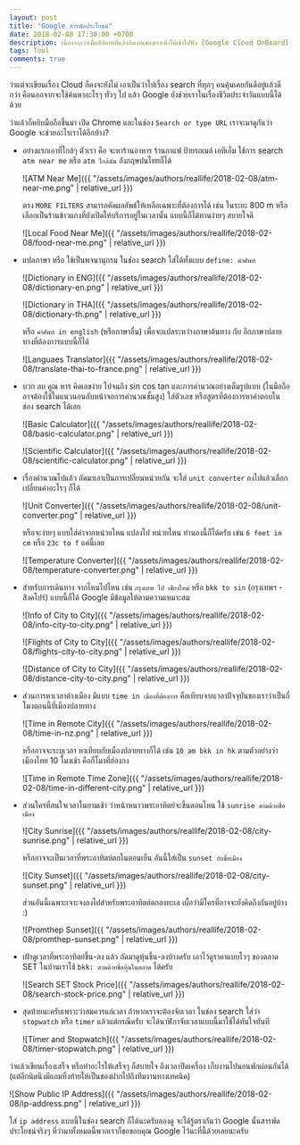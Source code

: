 ```yaml
---
layout: post
title: "Google สารพัดประโยชน์"
date: 2018-02-08 17:30:00 +0700
description: เนื่องจากว่าเมื่อสัปดาห์ที่แล้วทีมงานของเราเพิ่งได้เข้าไปฟัง [Google Cloud OnBoard](https://cloudplatformonline.com/2018-onboard-bkk.html) ที่จัดโดย Google มา วันนี้เลยตั้งใจขอเขียนอะไรเพื่อเป็นการขอบคุณ Google ที่พวกเราคุ้นเคยและรู้จักกันมานานสัก 1 เรื่องนะครับ
tags: Tool
comments: true
---
```

ว่าแต่จะเขียนเรื่อง Cloud ก็คงจะยังไม่ เอาเป็นว่าไปเรื่อง search ที่ทุกๆ คนคุ้นเคยกันดีอยู่แล้วดีกว่า คือนอกจากจะใช้ค้นหาอะไรๆ ทั่วๆ ไป แล้ว Google ยังช่วยเราในเรื่องชีวิตประจำวันแบบนี้ได้ด้วย

ว่าแล้วก็หยิบมือถือขึ้นมา เปิด Chrome และในช่อง `Search or type URL` เราจะมาดูกันว่า Google จะช่วยอะไรเราได้อีกบ้าง?

* อย่างแรกเอาที่ใกล้ๆ ตัวเรา คือ จะหาร้านอาหาร ร้านกาแฟ ป้ายรถเมล์ เอทีเอ็ม ใช้การ search `atm near me` หรือ `atm ใกล้ฉัน` อังกฤษปนไทยก็ได้

    ![ATM Near Me]({{ "/assets/images/authors/reallife/2018-02-08/atm-near-me.png" | relative_url }})

    ตรง `MORE FILTERS` สามารถคัดผลลัพธ์ให้เหลือเฉพาะที่ต้องการได้ เช่น ในระยะ 800 m หรือเลือกเป็นร้านข้าวแกงที่ยังเปิดให้บริการอยู่ในเวลานั้น แบบนี้ก็ได้ทานง่ายๆ สบายใจดี

    ![Local Food Near Me]({{ "/assets/images/authors/reallife/2018-02-08/food-near-me.png" | relative_url }})

* แปลภาษา หรือ ใช้เป็นพจนานุกรม ในช่อง search ใส่ได้ทั้งแบบ `define: คำศัพท์`

    ![Dictionary in ENG]({{ "/assets/images/authors/reallife/2018-02-08/dictionary-en.png" | relative_url }})

    ![Dictionary in THA]({{ "/assets/images/authors/reallife/2018-02-08/dictionary-th.png" | relative_url }})

    หรือ `คำศัพท์ in english` (หรือภาษาอื่น) เพื่อจะแปลระหว่างภาษาต้นทาง กับ อีกภาษาปลายทางที่ต้องการแบบนี้ก็ได้

    ![Languaes Translator]({{ "/assets/images/authors/reallife/2018-02-08/translate-thai-to-france.png" | relative_url }})

* บวก ลบ คูณ หาร คิดเลขง่าย ไปจนถึง sin cos tan และการคำนวณอย่างเต็มรูปแบบ (ในมือถืออาจต้องใช้ในแนวนอนกับหน้าจอการคำนวณชั้นสูง) ใส่ตัวเลข หรือสูตรที่ต้องการหาคำตอบในช่อง search ได้เลย

    ![Basic Calculator]({{ "/assets/images/authors/reallife/2018-02-08/basic-calculator.png" | relative_url }})

    ![Scientific Calculator]({{ "/assets/images/authors/reallife/2018-02-08/scientific-calculator.png" | relative_url }})

* เรื่องคำนวณไปแล้ว ถัดมาเอาเป็นการเปลี่ยนหน่วยกัน จะใส่ `unit converter` ลงไปแล้วเลือกเปลี่ยนค่าอะไรๆ ก็ได้

    ![Unit Converter]({{ "/assets/images/authors/reallife/2018-02-08/unit-converter.png" | relative_url }})

    หรือจะง่ายๆ แบบใส่ค่าจากหน่วยไหน แปลงไป หน่วยไหน ทำนองนี้ก็ได้ครับ เช่น `6 feet in cm` หรือ `23c to f` แค่นี้เลย

    ![Temperature Converter]({{ "/assets/images/authors/reallife/2018-02-08/temperature-converter.png" | relative_url }})

* สำหรับการเดินทาง จากไหนไปไหน เช่น `กรุงเทพ ไป เชียงใหม่` หรือ `bkk to sin` (กรุงเทพฯ - สิงคโปร์) แบบนี้ก็ได้ Google มีข้อมูลให้ตามความเหมาะสม

    ![Info of City to City]({{ "/assets/images/authors/reallife/2018-02-08/info-city-to-city.png" | relative_url }})

    ![Flights of City to City]({{ "/assets/images/authors/reallife/2018-02-08/flights-city-to-city.png" | relative_url }})

    ![Distance of City to City]({{ "/assets/images/authors/reallife/2018-02-08/distance-city-to-city.png" | relative_url }})

* ส่วนการหาเวลาต่างเมือง มีแบบ `time in เมืองที่ต้องการ` คือเทียบจากเวลาปัจจุบันของเราว่าเป็นกี่โมงตอนนี้ที่เมืองปลายทาง

    ![Time in Remote City]({{ "/assets/images/authors/reallife/2018-02-08/time-in-nz.png" | relative_url }})

    หรืออาจจะระบุเวลา หาเทียบกับเมืองปลายทางก็ได้ เช่น `10 am bkk in hk` ตามตัวอย่างว่าเมืองไทย 10 โมงเช้า คือกี่โมงที่ฮ่องกง

    ![Time in Remote Time Zone]({{ "/assets/images/authors/reallife/2018-02-08/time-in-different-city.png" | relative_url }})

* ส่วนใครที่สนใจเวลาในยามเช้า ว่าหน้าหนาวพระอาทิตย์จะขึ้นตอนไหน ใช้ `sunrise ตามด้วยชื่อเมือง`

    ![City Sunrise]({{ "/assets/images/authors/reallife/2018-02-08/city-sunrise.png" | relative_url }})

    หรืออาจจะเป็นเวลาที่พระอาทิตย์ตกในตอนเย็น อันนี้ใส่เป็น `sunset กับชื่อเมือง`

    ![City Sunset]({{ "/assets/images/authors/reallife/2018-02-08/city-sunset.png" | relative_url }})

    ส่วนอันนี้เฉพาะเจาะจงลงไปสำหรับพระอาทิตย์ตกลงทะเล เผื่อว่ามีใครที่อาจจะยังคิดถึงกันอยู่บ้าง :)

    ![Promthep Sunset]({{ "/assets/images/authors/reallife/2018-02-08/promthep-sunset.png" | relative_url }})

* เฝ้าดูเวลาที่พระอาทิตย์ขึ้น-ลง แล้ว ถัดมาดูหุ้นขึ้น-ลงบ้างครับ เอาไว้ดูราคาแบบไวๆ ของตลาด SET ในบ้านเราใช้ `bkk: ตามด้วยชื่อหุ้นในตลาด` ได้ครับ

    ![Search SET Stock Price]({{ "/assets/images/authors/reallife/2018-02-08/search-stock-price.png" | relative_url }})

* สุดท้ายนะครับเพราะว่าสมควรแก่เวลา ถ้าหากเราจะต้องจับเวลา ในช่อง search ใส่ว่า `stopwatch` หรือ `timer` แล้วแต่กรณีครับ จะได้นาฬิกาจับเวลาแบบนี้มาใช้ได้ทันใจทันที

    ![Timer and Stopwatch]({{ "/assets/images/authors/reallife/2018-02-08/timer-stopwatch.png" | relative_url }})

ว่าแล้วเขียนเรื่องเสร็จ หรือทำอะไรให้เสร็จๆ ก็สบายใจ ถึงเวลาปิดเครื่อง เก็บงานไปนอนพักผ่อนกันได้ (แต่อีกนิดนึงมีแถมทิ้งท้ายให้เป็นของฝากไปถึงทีมงานทางเทคนิค)

![Show Public IP Address]({{ "/assets/images/authors/reallife/2018-02-08/ip-address.png" | relative_url }})

ใส่ `ip address` แบบนี้ในช่อง search ก็ได้นะครับลองดู จะได้รู้ตรงกันว่า Google นั้นสารพัดประโยชน์จริงๆ ที่ว่ามาทั้งหมดนี้พวกเราก็ขอขอบคุณ Google ไว้นะที่นี้ด้วยเลยนะครับ
